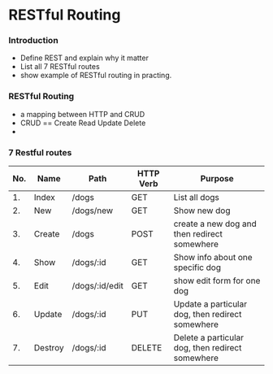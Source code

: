# RESTful Routing

### Introduction
* Define REST and explain why it matter
* List all 7 RESTful routes
* show example of RESTful routing in practing.

### RESTful Routing
* a mapping between HTTP and CRUD
* CRUD == Create Read Update Delete
* 

### 7 Restful routes

| No.   | Name    | Path         | HTTP Verb   | Purpose |
|-------|---------|--------------|-------------|---------|
| 1. | Index | /dogs | GET | List all dogs |
| 2. | New | /dogs/new | GET | Show new dog |
| 3. | Create | /dogs | POST | create a new dog and then redirect somewhere |
| 4. | Show | /dogs/:id | GET | Show info about one specific dog |
| 5. | Edit | /dogs/:id/edit | GET | show edit form for one dog |
| 6. | Update | /dogs/:id | PUT | Update a particular dog, then redirect somewhere |
| 7. | Destroy | /dogs/:id | DELETE | Delete a particular dog, then redirect somewhere |


